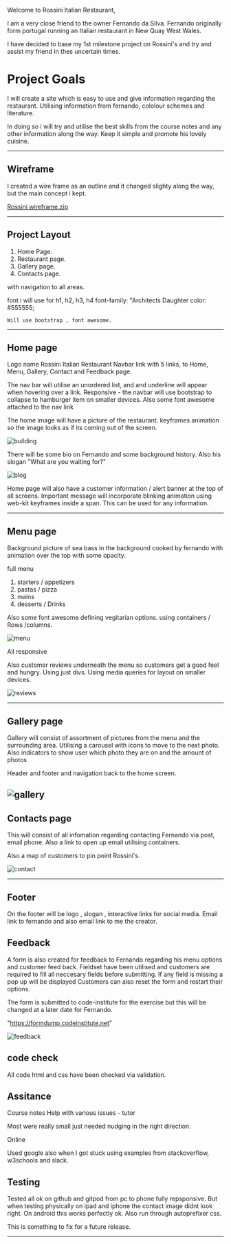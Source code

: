 

Welcome to Rossini Italian Restaurant,

I am a very close friend to the owner Fernando da Silva.
Fernando originally form portugal running an Italian restaurant in New Quay West Wales.

I have decided to base my 1st milestone project on Rossini's and try and assist my friend in thes uncertain times.

# Project Goals

I will create a site which is easy to use and give information regarding the restaurant.
Utilising information from fernando, cololour schemes and literature.

In doing so i will try and utilise the best skills from the course notes and any other information along the way.
Keep it simple and promote his lovely cuisine.

--------

## Wireframe

I created a wire frame as an outline and it changed slighty along the way, but the main concept i kept.


[Rossini wireframe.zip](https://github.com/bubsy07/Rossini/files/5953150/Rossini.wireframe.zip)

--------

## Project Layout
1. Home Page.
2. Restaurant page.
3. Gallery page.
4. Contacts page.

with navigation to all areas.

font i will use for h1, h2, h3, h4
    font-family: "Architects Daughter
    color: #555555;

    Will use bootstrap , font awesome.

--------

## Home page

 Logo name Rossini Italian Restaurant
 Navbar link with 5 links, to Home, Menu, Gallery, Contact and Feedback page.
 
 The nav bar will utilise an unordered list, and and underline will appear when hovering over a link. 
 Responsive - the navbar will use bootstrap to collapse to hamburger item on smaller devices.
 Also some font awesome attached to the nav link 

 <i class="fa fa-home" aria-hidden="true"></i>
 <i class="fas fa-utensils" aria-hidden="true"></i>
 <i class="far fa-images" aria-hidden="true"></i>
 <i class="fa fa-comment-o" aria-hidden="true"></i>
 <i class="fas fa-book-reader" aria-hidden="true"></i>
 
The home image will have a picture of the restaurant. keyframes animation so the image looks as if its coming out of the screen.

 ![building](https://user-images.githubusercontent.com/76811599/107209937-6361e580-69fb-11eb-8f61-d34b779eaa6a.jpg)

 
 There will be some bio on Fernando and some background history.
 Also his slogan "What are you waiting for?"

 
 ![blog](https://user-images.githubusercontent.com/76811599/107212424-dae54400-69fe-11eb-81c6-28bd7ea02cb1.jpg)

 

Home page will also have a customer information / alert banner at the top of all screens.
Important message will incorporate blinking animation using web-kit keyframes inside a span.
This can be used for any information. 


--------

## Menu page
Background picture of sea bass in the background cooked by fernando with animation over the top with some opacity.

full menu 
1. starters / appetizers
2. pastas / pizza
3. mains
4. desserts / Drinks

Also some font awesome <i class="fas fa-carrot"></i> defining vegitarian options.
using containers / Rows /columns.



![menu](https://user-images.githubusercontent.com/76811599/107211186-1bdc5900-69fd-11eb-962b-8cb3492a28dc.jpg)

All responsive

Also customer reviews underneath the menu so customers get a good feel and hungry.
Using just divs.
Using media queries for layout on smaller devices.

![reviews](https://user-images.githubusercontent.com/76811599/107212172-7629e980-69fe-11eb-84d2-6a5450aabe09.jpg)

--------

## Gallery page

Gallery will consist of assortment of pictures from the menu and the surrounding area.
Utilising a carousel with icons to move to the next photo. Also indicators to show user which photo they are on and the amount of photos

Header and footer and navigation back to the home screen.

![gallery](https://user-images.githubusercontent.com/76811599/107211625-bd63aa80-69fd-11eb-845c-9d3f8d9b6e56.jpg)
--------

## Contacts page

This will consist of all infomation regarding contacting Fernando via post, email phone.
Also a link to open up email utilising containers.

Also a map of customers to pin point Rossini's.

![contact](https://user-images.githubusercontent.com/76811599/107211925-1e8b7e00-69fe-11eb-90a5-0efe158addd1.jpg)

--------
## Footer

On the footer will be logo , slogan , interactive links for social media.
Email link to fernando and also email link to me the creator.


## Feedback

A form is also created for feedback to Fernando regarding his menu options and customer feed back.
Fieldset have been utilised and customers are required to fill all neccesary fields before submitting.
If any field is missing a pop up will be displayed
Customers can also reset the form and restart their options.

The form is submitted to code-institute for the exercise but this will be changed at a later date for Fernando.

"https://formdump.codeinstitute.net"

![feedback](https://user-images.githubusercontent.com/76811599/107212355-c1dc9300-69fe-11eb-9612-fd38ea7b8fd4.jpg)



## code check

All code html and css have been checked via validation.


## Assitance 
Course notes
Help with various issues - tutor

Most were really small just needed nudging in the right direction.

Online
 
Used google also when I got stuck using examples from stackoverflow, w3schools and slack.

## Testing

Tested all ok on github and gitpod from pc to phone fully repsponsive.
But when testing physically on ipad and iphone the contact image didnt look right. On android this works perfectly ok.
Also run through autoprefixer css.

This is something to fix for a future release.

-------
